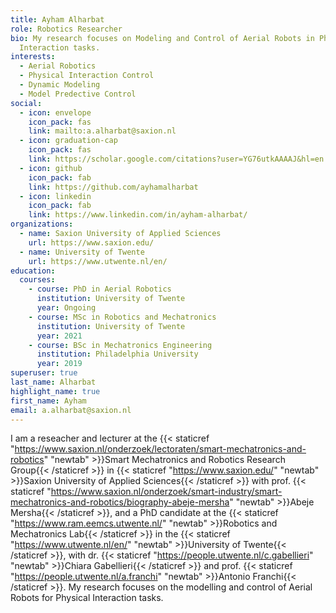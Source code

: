 ```yaml
---
title: Ayham Alharbat
role: Robotics Researcher
bio: My research focuses on Modeling and Control of Aerial Robots in Physical
  Interaction tasks.
interests:
  - Aerial Robotics
  - Physical Interaction Control
  - Dynamic Modeling
  - Model Predective Control
social:
  - icon: envelope
    icon_pack: fas
    link: mailto:a.alharbat@saxion.nl
  - icon: graduation-cap
    icon_pack: fas
    link: https://scholar.google.com/citations?user=YG76utkAAAAJ&hl=en
  - icon: github
    icon_pack: fab
    link: https://github.com/ayhamalharbat
  - icon: linkedin
    icon_pack: fab
    link: https://www.linkedin.com/in/ayham-alharbat/
organizations:
  - name: Saxion University of Applied Sciences
    url: https://www.saxion.edu/
  - name: University of Twente
    url: https://www.utwente.nl/en/
education:
  courses:
    - course: PhD in Aerial Robotics
      institution: University of Twente
      year: Ongoing
    - course: MSc in Robotics and Mechatronics
      institution: University of Twente
      year: 2021
    - course: BSc in Mechatronics Engineering
      institution: Philadelphia University
      year: 2019
superuser: true
last_name: Alharbat
highlight_name: true
first_name: Ayham
email: a.alharbat@saxion.nl
---
```


I am a reseacher and lecturer at the {{< staticref "https://www.saxion.nl/onderzoek/lectoraten/smart-mechatronics-and-robotics" "newtab" >}}Smart Mechatronics and Robotics Research Group{{< /staticref >}} in {{< staticref "https://www.saxion.edu/" "newtab" >}}Saxion University of Applied Sciences{{< /staticref >}} with prof. {{< staticref "https://www.saxion.nl/onderzoek/smart-industry/smart-mechatronics-and-robotics/biography-abeje-mersha" "newtab" >}}Abeje Mersha{{< /staticref >}}, and a PhD candidate at the {{< staticref "https://www.ram.eemcs.utwente.nl/" "newtab" >}}Robotics and Mechatronics Lab{{< /staticref >}} in the {{< staticref "https://www.utwente.nl/en/" "newtab" >}}University of Twente{{< /staticref >}}, with dr. {{< staticref "https://people.utwente.nl/c.gabellieri" "newtab" >}}Chiara Gabellieri{{< /staticref >}} and prof. {{< staticref "https://people.utwente.nl/a.franchi" "newtab" >}}Antonio Franchi{{< /staticref >}}. My research focuses on the modelling and control of Aerial Robots for Physical Interaction tasks.